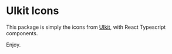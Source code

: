 # UIkit Icons

This package is simply the icons from [UIkit](https://getuikit.com/), with React Typescript components.

Enjoy.
